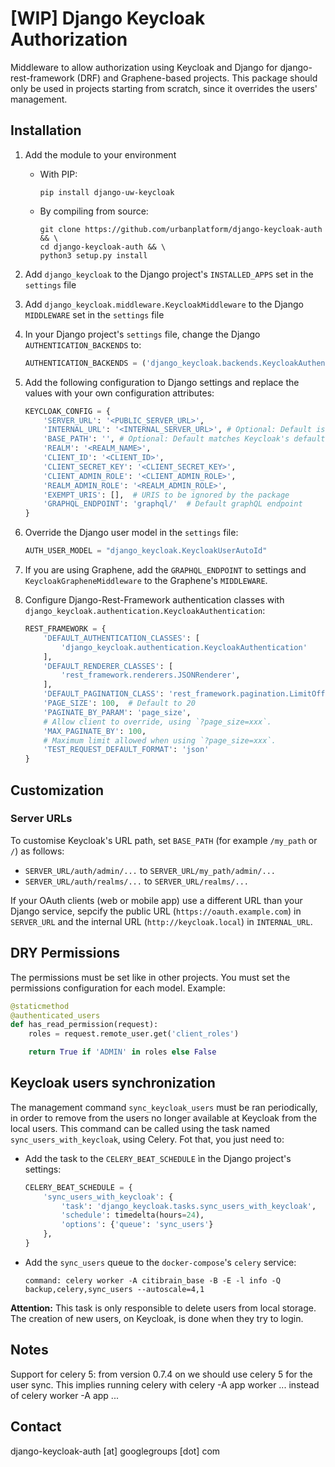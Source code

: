 # [WIP] Django Keycloak Authorization

Middleware to allow authorization using Keycloak and Django for django-rest-framework (DRF) and Graphene-based projects.
This package should only be used in projects starting from scratch, since it overrides the users' management.

## Installation

1. Add the module to your environment
    * With PIP:

        ```shell
        pip install django-uw-keycloak
        ```

    * By compiling from source:

        ```shell
        git clone https://github.com/urbanplatform/django-keycloak-auth && \
        cd django-keycloak-auth && \
        python3 setup.py install
        ```

2. Add `django_keycloak` to the Django project's `INSTALLED_APPS` set in the `settings` file
3. Add `django_keycloak.middleware.KeycloakMiddleware` to the Django `MIDDLEWARE` set in the `settings` file
4. In your Django project's `settings` file, change the Django `AUTHENTICATION_BACKENDS` to:

    ```python
    AUTHENTICATION_BACKENDS = ('django_keycloak.backends.KeycloakAuthenticationBackend',)
    ```

5. Add the following configuration to Django settings and replace the values with your own configuration attributes:

    ```python
    KEYCLOAK_CONFIG = {
        'SERVER_URL': '<PUBLIC_SERVER_URL>',
        'INTERNAL_URL': '<INTERNAL_SERVER_URL>', # Optional: Default is SERVER_URL
        'BASE_PATH': '', # Optional: Default matches Keycloak's default '/auth'
        'REALM': '<REALM_NAME>',
        'CLIENT_ID': '<CLIENT_ID>',
        'CLIENT_SECRET_KEY': '<CLIENT_SECRET_KEY>',
        'CLIENT_ADMIN_ROLE': '<CLIENT_ADMIN_ROLE>',
        'REALM_ADMIN_ROLE': '<REALM_ADMIN_ROLE>',
        'EXEMPT_URIS': [],  # URIS to be ignored by the package
        'GRAPHQL_ENDPOINT': 'graphql/'  # Default graphQL endpoint
    }
    ```

6. Override the Django user model in the `settings` file:

     ```python
    AUTH_USER_MODEL = "django_keycloak.KeycloakUserAutoId"
    ```

7. If you are using Graphene, add the `GRAPHQL_ENDPOINT` to settings and `KeycloakGrapheneMiddleware` to the Graphene's `MIDDLEWARE`.

8. Configure Django-Rest-Framework authentication classes with `django_keycloak.authentication.KeycloakAuthentication`:

    ```python
    REST_FRAMEWORK = {
        'DEFAULT_AUTHENTICATION_CLASSES': [
            'django_keycloak.authentication.KeycloakAuthentication'
        ],
        'DEFAULT_RENDERER_CLASSES': [
            'rest_framework.renderers.JSONRenderer',
        ],
        'DEFAULT_PAGINATION_CLASS': 'rest_framework.pagination.LimitOffsetPagination',
        'PAGE_SIZE': 100,  # Default to 20
        'PAGINATE_BY_PARAM': 'page_size',
        # Allow client to override, using `?page_size=xxx`.
        'MAX_PAGINATE_BY': 100,
        # Maximum limit allowed when using `?page_size=xxx`.
        'TEST_REQUEST_DEFAULT_FORMAT': 'json'
    }
    ```

## Customization

### Server URLs

To customise Keycloak's URL path, set `BASE_PATH` (for example `/my_path` or `/`) as follows:

* `SERVER_URL/auth/admin/...` to `SERVER_URL/my_path/admin/...`
* `SERVER_URL/auth/realms/...` to `SERVER_URL/realms/...`

If your OAuth clients (web or mobile app) use a different URL than your Django service, sepcify the public URL (`https://oauth.example.com`) in `SERVER_URL` and the internal URL (`http://keycloak.local`) in `INTERNAL_URL`.

## DRY Permissions

The permissions must be set like in other projects. You must set the
permissions configuration for each model. Example:

```python
@staticmethod
@authenticated_users
def has_read_permission(request):
    roles = request.remote_user.get('client_roles')

    return True if 'ADMIN' in roles else False
```

## Keycloak users synchronization

The management command `sync_keycloak_users` must be ran periodically, in
order to remove from the users no longer available at
Keycloak from the local users. This command can be called using the task named
`sync_users_with_keycloak`, using Celery. Fot that, you just need to:

* Add the task to the `CELERY_BEAT_SCHEDULE` ìn the Django project's settings:

  ```python
  CELERY_BEAT_SCHEDULE = {
      'sync_users_with_keycloak': {
          'task': 'django_keycloak.tasks.sync_users_with_keycloak',
          'schedule': timedelta(hours=24),
          'options': {'queue': 'sync_users'}
      },
  }
  ```

* Add the `sync_users` queue to the `docker-compose`'s `celery` service:

  `command: celery worker -A citibrain_base -B -E -l info -Q backup,celery,sync_users --autoscale=4,1`

**Attention:** This task is only responsible to delete users from local
storage. The creation of new users, on Keycloak, is done when they
try to login.

## Notes

Support for celery 5: from version 0.7.4 on we should use celery 5 for the user sync. This implies running celery with celery -A app worker ... instead of celery worker -A app ...

## Contact

django-keycloak-auth [at] googlegroups [dot] com
